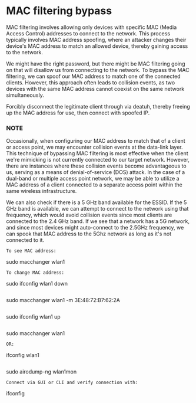 # MAC filtering bypass
MAC filtering involves allowing only devices with specific MAC (Media Access Control) addresses to connect to the network. This process typically involves MAC address spoofing, where an attacker changes their device's MAC address to match an allowed device, thereby gaining access to the network. 

We might have the right password, but there might be MAC filtering going on that will disallow us from connecting to the network. To bypass the MAC filtering, we can spoof our MAC address to match one of the connected clients. However, this approach often leads to collision events, as two devices with the same MAC address cannot coexist on the same network simultaneously.

Forcibly disconnect the legitimate client through via deatuh, thereby freeing up the MAC address for use, then connect with spoofed IP.

### NOTE
Occasionally, when configuring our MAC address to match that of a client or access point, we may encounter collision events at the data-link layer. This technique of bypassing MAC filtering is most effective when the client we're mimicking is not currently connected to our target network. However, there are instances where these collision events become advantageous to us, serving as a means of denial-of-service (DOS) attack. In the case of a dual-band or multiple access point network, we may be able to utilize a MAC address of a client connected to a separate access point within the same wireless infrastructure.

We can also check if there is a 5 GHz band available for the ESSID. If the 5 GHz band is available, we can attempt to connect to the network using that frequency, which would avoid collision events since most clients are connected to the 2.4 GHz band. If we see that a network has a 5G network, and since most devices might auto-connect to the 2.5GHz frequency, we can spook that MAC address to the 5Ghz network as long as it's not connected to it. 

```
To see MAC address:
```
sudo macchanger wlan1
```
To change MAC address:
```
sudo ifconfig wlan1 down
```
```
sudo macchanger wlan1 -m 3E:48:72:B7:62:2A
```
```
sudo ifconfig wlan1 up
```
```
sudo macchanger wlan1
```
OR:
```
ifconfig wlan1
```

```
sudo airodump-ng wlan1mon
```
Connect via GUI or CLI and verify connection with:
```
ifconfig
```

